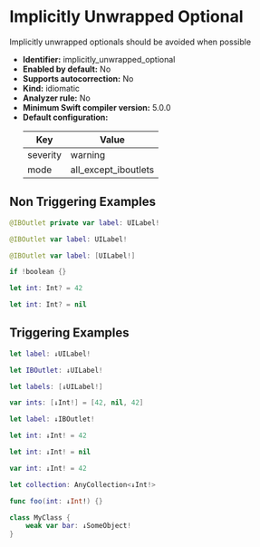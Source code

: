 # Implicitly Unwrapped Optional

Implicitly unwrapped optionals should be avoided when possible

* **Identifier:** implicitly_unwrapped_optional
* **Enabled by default:** No
* **Supports autocorrection:** No
* **Kind:** idiomatic
* **Analyzer rule:** No
* **Minimum Swift compiler version:** 5.0.0
* **Default configuration:**
  <table>
  <thead>
  <tr><th>Key</th><th>Value</th></tr>
  </thead>
  <tbody>
  <tr>
  <td>
  severity
  </td>
  <td>
  warning
  </td>
  </tr>
  <tr>
  <td>
  mode
  </td>
  <td>
  all_except_iboutlets
  </td>
  </tr>
  </tbody>
  </table>

## Non Triggering Examples

```swift
@IBOutlet private var label: UILabel!
```

```swift
@IBOutlet var label: UILabel!
```

```swift
@IBOutlet var label: [UILabel!]
```

```swift
if !boolean {}
```

```swift
let int: Int? = 42
```

```swift
let int: Int? = nil
```

## Triggering Examples

```swift
let label: ↓UILabel!
```

```swift
let IBOutlet: ↓UILabel!
```

```swift
let labels: [↓UILabel!]
```

```swift
var ints: [↓Int!] = [42, nil, 42]
```

```swift
let label: ↓IBOutlet!
```

```swift
let int: ↓Int! = 42
```

```swift
let int: ↓Int! = nil
```

```swift
var int: ↓Int! = 42
```

```swift
let collection: AnyCollection<↓Int!>
```

```swift
func foo(int: ↓Int!) {}
```

```swift
class MyClass {
    weak var bar: ↓SomeObject!
}
```